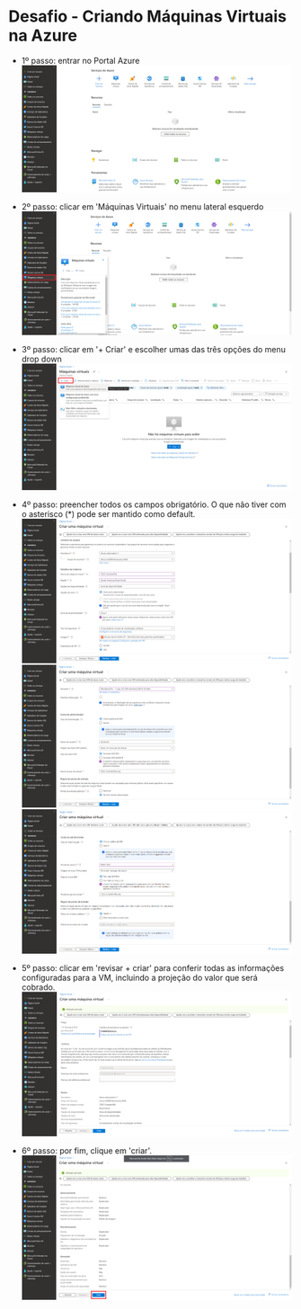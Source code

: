 # Desafio - Criando Máquinas Virtuais na Azure

- 1º passo: entrar no Portal Azure
![Print do passo 1](img/1passo.png)

- 2º passo: clicar em 'Máquinas Virtuais' no menu lateral esquerdo
![Print do passo 2](img/2passo.png)

- 3º passo: clicar em '+ Criar' e escolher umas das três opções do menu drop down
![Print do passo 3](img/3passo.png)

- 4º passo: preencher todos os campos obrigatório. O que não tiver com o asterisco (*) pode ser mantido como default.
![Print do passo 4.1](img/4passo.1.png)
![Print do Passo 4.2](img/4passo.2.png)
![Print do passo 4.3](img/4passo.3.png)

- 5º passo: clicar em 'revisar + criar' para conferir todas as informações configuradas para a VM, incluindo a projeção do valor que será cobrado.
![Print do passo 5](img/5passo.png)

- 6º passo: por fim, clique em 'criar'.
![Print do passo 6](img/6passo.png)